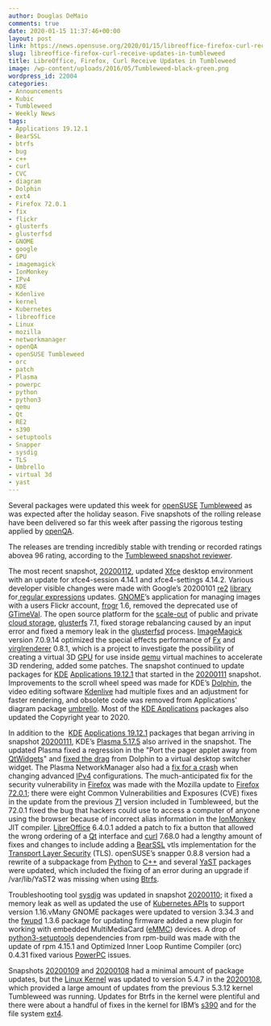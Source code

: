 ```yaml
---
author: Douglas DeMaio
comments: true
date: 2020-01-15 11:37:46+00:00
layout: post
link: https://news.opensuse.org/2020/01/15/libreoffice-firefox-curl-receive-updates-in-tumbleweed/
slug: libreoffice-firefox-curl-receive-updates-in-tumbleweed
title: LibreOffice, Firefox, Curl Receive Updates in Tumbleweed
image: /wp-content/uploads/2016/05/Tumbleweed-black-green.png
wordpress_id: 22004
categories:
- Announcements
- Kubic
- Tumbleweed
- Weekly News
tags:
- Applications 19.12.1
- BearSSL
- btrfs
- bug
- c++
- curl
- CVC
- diagram
- Dolphin
- ext4
- Firefox 72.0.1
- fix
- flickr
- glusterfs
- glusterfsd
- GNOME
- google
- GPU
- imagemagick
- IonMonkey
- IPv4
- KDE
- Kdenlive
- kernel
- Kubernetes
- libreoffice
- Linux
- mozilla
- networkmanager
- openQA
- openSUSE Tumbleweed
- orc
- patch
- Plasma
- powerpc
- python
- python3
- qemu
- Qt
- RE2
- s390
- setuptools
- Snapper
- sysdig
- TLS
- Umbrello
- virtual 3d
- yast
---
```


Several packages were updated this week for [openSUSE](https://www.opensuse.org/) [Tumbleweed](https://en.opensuse.org/Portal:Tumbleweed) as was expected after the holiday season. Five snapshots of the rolling release have been delivered so far this week after passing the rigorous testing applied by [openQA](//open.qa/).

The releases are trending incredibly stable with trending or recorded ratings abovea 96 rating, according to the [Tumbleweed snapshot reviewer](//review.tumbleweed.boombatower.com/).

The most recent snapshot, [20200112](https://lists.opensuse.org/opensuse-factory/2020-01/msg00202.html), updated [Xfce](https://www.xfce.org/) desktop environment with an update for xfce4-session 4.14.1 and xfce4-settings 4.14.2. Various developer visible changes were made with Google’s 20200101 [re2](https://github.com/google/re2) [library](https://en.wikipedia.org/wiki/Library_(computing)) for[ regular expressions](https://en.wikipedia.org/wiki/Regular_expression) updates. [GNOME](https://www.gnome.org/)’s application for managing images with a users Flickr account, [frogr](https://wiki.gnome.org/Apps/Frogr) 1.6, removed the deprecated use of [GTimeVal](https://people.gnome.org/~ryanl/glib-docs/glib-Date-and-Time-Functions.html#GTimeVal). The open source platform for the [scale-out](https://en.wikipedia.org/wiki/Scale-out) of public and private[ cloud storage](https://en.wikipedia.org/wiki/Cloud_storage), [glusterfs](https://www.gluster.org/) 7.1, fixed storage rebalancing caused by an input error and fixed a memory leak in the [glusterfsd](https://github.com/gluster/glusterfs/blob/master/glusterfsd/src/glusterfsd.c) process. [ImageMagick](https://www.imagemagick.org/) version 7.0.9.14 optimized the special effects performance of [Fx](https://imagemagick.org/script/fx.php) and [virglrenderer](https://gitlab.freedesktop.org/virgl/virglrenderer) 0.8.1, which is a project to investigate the possibility of creating a virtual 3D [GPU](https://en.wikipedia.org/wiki/Graphics_processing_unit) for use inside [qemu](https://en.wikipedia.org/wiki/QEMU) virtual machines to accelerate 3D rendering, added some patches. The snapshot continued to update packages for [KDE](https://kde.org/) [Applications 19.12.1](https://kde.org/announcements/releases/19.12.1/) that started in the [20200111](https://lists.opensuse.org/opensuse-factory/2020-01/msg00197.html) snapshot. Improvements to the scroll wheel speed was made for KDE’s [Dolphin](https://kde.org/applications/system/dolphin/), the video editing software [Kdenlive](https://kdenlive.org/en/) had multiple fixes and an adjustment for faster rendering, and obsolete code was removed from Applications' diagram package [umbrello](https://umbrello.kde.org/). Most of the [KDE Applications](https://kde.org/applications/) packages also updated the Copyright year to 2020.

In addition to the  [KDE](https://kde.org/) [Applications 19.12.1](https://kde.org/announcements/releases/19.12.1/) packages that began arriving in snapshot [20200111](https://lists.opensuse.org/opensuse-factory/2020-01/msg00197.html), KDE’s [Plasma 5.17.5](https://kde.org/announcements/plasma-5.17.5.php) also arrived in the snapshot. The updated Plasma fixed a regression in the "Port the pager applet away from [QtWidgets](https://doc.qt.io/qt-5/qtwidgets-index.html)" and [fixed the drag](https://bugs.kde.org/show_bug.cgi?id=415423) from Dolphin to a virtual desktop switcher widget. The Plasma NetworkManager also had a [fix for a crash](https://bugs.kde.org/show_bug.cgi?id=415856) when changing advanced [IPv4](https://en.wikipedia.org/wiki/IPv4) configurations. The much-anticipated fix for the security vulnerability in [Firefox](https://www.mozilla.org/en-US/) was made with the Mozilla update to [Firefox 72.0.1](https://www.mozilla.org/en-US/firefox/72.0.1/releasenotes/); there were eight Common Vulnerabilities and Exposures (CVE) fixes in the update from the previous [71](https://www.mozilla.org/en-US/firefox/71.0/releasenotes/) version included in Tumbleweed, but the 72.0.1 fixed the bug that hackers could use to access a computer of anyone using the browser because of incorrect alias information in the [IonMonkey](https://wiki.mozilla.org/IonMonkey) JIT compiler. [LibreOffice](https://www.libreoffice.org/) 6.4.0.1 added a patch to fix a button that allowed the wrong ordering of a [Qt](https://www.qt.io/) interface and [curl](https://curl.haxx.se/) 7.68.0 had a lengthy amount of fixes and changes to include adding a [BearSSL](https://bearssl.org/) vtls implementation for the [Transport Layer Security](https://en.wikipedia.org/wiki/Transport_Layer_Security) (TLS). openSUSE’s snapper 0.8.8 version had a rewrite of a subpackage from [Python](https://www.python.org/) to [C++](//www.cplusplus.com/) and several [YaST](https://yast.opensuse.org/) packages were updated, which included the fixing of an error during an upgrade if /var/lib/YaST2 was missing when using [Btrfs](https://en.wikipedia.org/wiki/Btrfs).

Troubleshooting tool [sysdig](https://github.com/draios/sysdig/releases) was updated in snapshot [20200110](https://lists.opensuse.org/opensuse-factory/2020-01/msg00188.html); it fixed a memory leak as well as updated the use of [Kubernetes APIs](https://kubernetes.io/docs/concepts/overview/kubernetes-api/) to support version 1.16.vMany GNOME packages were updated to version 3.34.3 and the [fwupd](https://fwupd.org/) 1.3.6 package for updating firmware added a new plugin for working with embedded MultiMediaCard ([eMMC](https://en.wikipedia.org/wiki/MultiMediaCard)) devices. A drop of [python3-setuptools](https://pypi.org/project/setuptools/) dependencies from rpm-build was made with the update of rpm 4.15.1 and Optimized Inner Loop Runtime Compiler (orc) 0.4.31 fixed various [PowerPC](https://en.wikipedia.org/wiki/PowerPC) issues.

Snapshots [20200109](https://lists.opensuse.org/opensuse-factory/2020-01/msg00186.html) and [20200108](https://lists.opensuse.org/opensuse-factory/2020-01/msg00177.html) had a minimal amount of package updates, but the [Linux Kernel](https://www.kernel.org/) was updated to version 5.4.7 in the [20200108](https://lists.opensuse.org/opensuse-factory/2020-01/msg00177.html), which provided a large amount of updates from the previous 5.3.12 kernel Tumbleweed was running. Updates for Btrfs in the kernel were plentiful and there were about a handful of fixes in the kernel for IBM’s [s390](https://en.wikipedia.org/wiki/IBM_System/390) and for the file system [ext4](https://en.wikipedia.org/wiki/Ext4).
